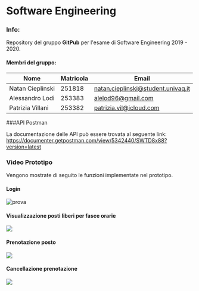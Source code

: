 # Software Engineering

### Info:

Repository del gruppo **GitPub** per l'esame di Software Engineering 2019 - 2020.

#### Membri del gruppo:

| Nome             | Matricola | Email                              |
| ---------------- | --------- | ---------------------------------- |
| Natan Cieplinski | 251818    | natan.cieplinski@student.univaq.it |
| Alessandro Lodi  | 253383    | alelod96@gmail.com                 |
| Patrizia Villani | 253382    | patrizia.vil@icloud.com            |

###API Postman

La documentazione delle API può essere trovata al seguente link:
https://documenter.getpostman.com/view/5342440/SWTD8x88?version=latest

### Video Prototipo

Vengono mostrate di seguito le funzioni implementate nel prototipo.

#### Login

![prova](https://media.giphy.com/media/J4CK3AkbdfPi0S4vHY/source.gif)



#### Visualizzazione posti liberi per fasce orarie

![](https://media.giphy.com/media/Xfy82LB9IPNaioSMJQ/source.gif)

#### Prenotazione posto

![](https://media.giphy.com/media/XyJVElSxeruTcrUH2z/source.gif)

#### Cancellazione prenotazione

![](https://media.giphy.com/media/ehJVt0QQ1KJ1s531hz/source.gif)

